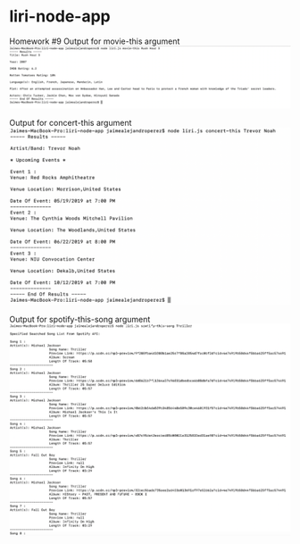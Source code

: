 # liri-node-app
Homework #9
Output for movie-this argument
![movie-this](https://github.com/clavejin18/liri-node-app/blob/master/Movie.png) 

Output for concert-this argument 
![concert-this](./Concert.png)

Output for spotify-this-song argument
![spotify-this-song](./Spotify.png)

